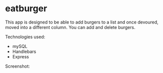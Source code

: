 # eatburger

This app is designed to be able to add burgers to a list and once devoured, moved into a different column. You can add and delete burgers. 

Technologies used:
- mySQL
- Handlebars
- Express

Screenshot:
